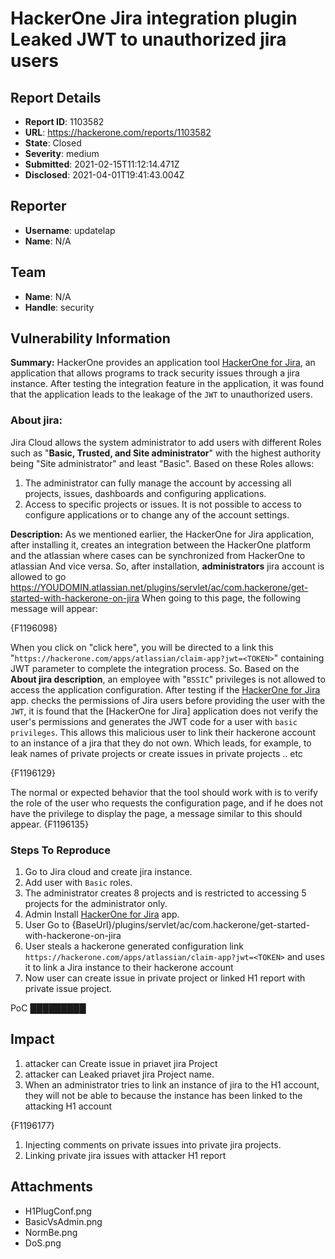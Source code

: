 # HackerOne Jira integration plugin Leaked JWT to unauthorized jira users

## Report Details
- **Report ID**: 1103582
- **URL**: https://hackerone.com/reports/1103582
- **State**: Closed
- **Severity**: medium
- **Submitted**: 2021-02-15T11:12:14.471Z
- **Disclosed**: 2021-04-01T19:41:43.004Z

## Reporter
- **Username**: updatelap
- **Name**: N/A

## Team
- **Name**: N/A
- **Handle**: security

## Vulnerability Information
**Summary:**
HackerOne provides an application tool [HackerOne for Jira](https://marketplace.atlassian.com/vendors/1214355/hackerone), an application that allows programs to track security issues through a jira instance. After testing the integration feature in the application, it was found that the application leads to the leakage of the `JWT` to unauthorized users.

### About jira:

Jira Cloud allows the system administrator to add users with different Roles such as "__Basic, Trusted, and Site administrator__" with the highest authority being "Site administrator" and least "Basic". Based on these Roles allows:

1. The administrator can fully manage the account by accessing all projects, issues, dashboards and configuring applications.
2. Access to specific projects or issues. It is not possible to access to configure applications or to change any of the account settings.

**Description:**
As we mentioned earlier, the HackerOne for Jira application, after installing it, creates an integration between the HackerOne platform and the atlassian where cases can be synchronized from HackerOne to atlassian
  And vice versa. So, after installation, __administrators__  jira account is allowed to go https://YOUDOMIN.atlassian.net/plugins/servlet/ac/com.hackerone/get-started-with-hackerone-on-jira When going to this page, the following message will appear:

{F1196098}

When you click on "click here", you will be directed to a link  this "`https://hackerone.com/apps/atlassian/claim-app?jwt=<TOKEN>`" containing JWT parameter to complete the integration process. So. Based on the __About jira description__, an employee with "`BSSIC`" privileges is not allowed to access the application configuration.  After testing if the [HackerOne for Jira](https://marketplace.atlassian.com/vendors/1214355/hackerone) app. checks the permissions of Jira users before providing the user with the `JWT`, it is found that the  [HackerOne for Jira] application does not verify the user's permissions and generates the JWT code for a user with `basic privileges`. This allows this malicious user to link their hackerone account to an instance of a jira that they do not own. Which leads, for example, to leak names of private projects or create issues in private projects .. etc

{F1196129}

The normal or expected behavior that the tool should work with is to verify the role of the user who requests the configuration page, and if he does not have the privilege to display the page, a message similar to this should appear.
{F1196135}

### Steps To Reproduce

1. Go to Jira cloud and create jira instance.
2. Add user with `Basic` roles.
1. The administrator creates 8 projects and is restricted to accessing 5 projects for the administrator only.
3. Admin Install [HackerOne for Jira](https://marketplace.atlassian.com/vendors/1214355/hackerone) app.
4. User Go to {BaseUrl}/plugins/servlet/ac/com.hackerone/get-started-with-hackerone-on-jira
5. User steals a hackerone generated configuration link `https://hackerone.com/apps/atlassian/claim-app?jwt=<TOKEN>` and uses it to link a Jira instance to their hackerone account
1. Now user can create issue in private project or linked H1 report with private issue project.


PoC █████████

## Impact

1. attacker can Create issue in priavet jira Project
1. attacker can Leaked priavet jira Project name.
1. When an administrator tries to link an instance of jira to the H1 account, they will not be able to because the instance has been linked to the attacking H1 account 

{F1196177}
1. Injecting comments on private issues into private jira projects.
1. Linking private jira issues with attacker H1 report

## Attachments
- H1PlugConf.png
- BasicVsAdmin.png
- NormBe.png
- DoS.png
